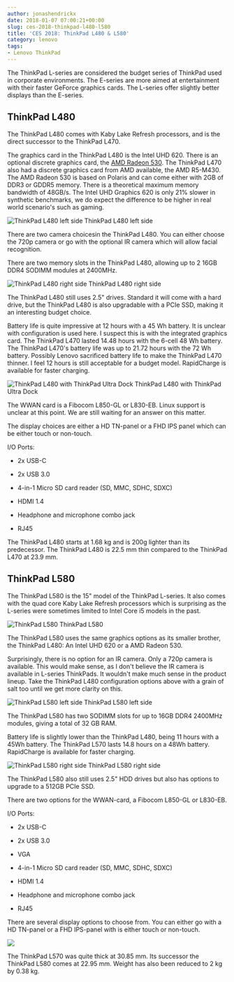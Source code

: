 ```yaml
---
author: jonashendrickx
date: 2018-01-07 07:00:21+00:00
slug: ces-2018-thinkpad-l480-l580
title: 'CES 2018: ThinkPad L480 & L580'
category: lenovo
tags:
- Lenovo ThinkPad
---
```

The ThinkPad L-series are considered the budget series of ThinkPad used in corporate environments. The E-series are more aimed at entertainment with their faster GeForce graphics cards. The L-series offer slightly better displays than the E-series.


## ThinkPad L480


The ThinkPad L480 comes with Kaby Lake Refresh processors, and is the direct successor to the ThinkPad L470.

The graphics card in the ThinkPad L480 is the Intel UHD 620. There is an optional discrete graphics card, the [AMD Radeon 530](https://www.amd.com/en/products/graphics/radeon-530). The ThinkPad L470 also had a discrete graphics card from AMD available, the AMD R5-M430. The AMD Radeon 530 is based on Polaris and can come either with 2GB of DDR3 or GDDR5 memory. There is a theoretical maximum memory bandwidth of 48GB/s. The Intel UHD Graphics 620 is only 21% slower in synthetic benchmarks, we do expect the difference to be higher in real world scenario's such as gaming.

![ThinkPad L480 left side](/assets/img/posts/thinkscopes/2018/01/09_Thinkpad_L480_STD_Camera_Tour_Left_side_profile.png) ThinkPad L480 left side

There are two camera choicesin the ThinkPad L480. You can either choose the 720p camera or go with the optional IR camera which will allow facial recognition.

There are two memory slots in the ThinkPad L480, allowing up to 2 16GB DDR4 SODIMM modules at 2400MHz.

![ThinkPad L480 right side](/assets/img/posts/thinkscopes/2018/01/08_Thinkpad_L480_STD_Camera_Camera_Tour_Right_side_profile.png) ThinkPad L480 right side

The ThinkPad L480 still uses 2.5" drives. Standard it will come with a hard drive, but the ThinkPad L480 is also upgradable with a PCIe SSD, making it an interesting budget choice.

Battery life is quite impressive at 12 hours with a 45 Wh battery. It is unclear with configuration is used here. I suspect this is with the integrated graphics card. The ThinkPad L470 lasted 14.48 hours with the 6-cell 48 Wh battery. The ThinkPad L470's battery life was up to 21.72 hours with the 72 Wh battery. Possibly Lenovo sacrificed battery life to make the ThinkPad L470 thinner. I feel 12 hours is still acceptable for a budget model. RapidCharge is available for faster charging.

![ThinkPad L480 with ThinkPad Ultra Dock](/assets/img/posts/thinkscopes/2018/01/14_Thinkpad_L480_STD_Camera_Closeup_Mechanical-Docking-Station.png) ThinkPad L480 with ThinkPad Ultra Dock

The WWAN card is a Fibocom L850-GL or L830-EB. Linux support is unclear at this point. We are still waiting for an answer on this matter.

The display choices are either a HD TN-panel or a FHD IPS panel which can be either touch or non-touch.

I/O Ports:



 	
  * 2x USB-C

 	
  * 2x USB 3.0

 	
  * 4-in-1 Micro SD card reader (SD, MMC, SDHC, SDXC)

 	
  * HDMI 1.4

 	
  * Headphone and microphone combo jack

 	
  * RJ45


The ThinkPad L480 starts at 1.68 kg and is 200g lighter than its predecessor. The ThinkPad L480 is 22.5 mm thin compared to the ThinkPad L470 at 23.9 mm.


## ThinkPad L580


The ThinkPad L580 is the 15" model of the ThinkPad L-series. It also comes with the quad core Kaby Lake Refresh processors which is surprising as the L-series were sometimes limited to Intel Core i5 models in the past.

![ThinkPad L580](/assets/img/posts/thinkscopes/2018/01/25532190_910163635823537_6216916281685732192_o.jpg) ThinkPad L580

The ThinkPad L580 uses the same graphics options as its smaller brother, the ThinkPad L480: An Intel UHD 620 or a AMD Radeon 530.

Surprisingly, there is no option for an IR camera. Only a 720p camera is available. This would make sense, as I don't believe the IR camera is available in L-series ThinkPads. It wouldn't make much sense in the product lineup. Take the ThinkPad L480 configuration options above with a grain of salt too until we get more clarity on this.

![ThinkPad L580 left side](/assets/img/posts/thinkscopes/2018/01/09_Thinkpad_L580_STD_Camera_Tour_Left_side_profile.png) ThinkPad L580 left side

The ThinkPad L580 has two SODIMM slots for up to 16GB DDR4 2400MHz modules, giving a total of 32 GB RAM.

Battery life is slightly lower than the ThinkPad L480, being 11 hours with a 45Wh battery. The ThinkPad L570 lasts 14.8 hours on a 48Wh battery. RapidCharge is available for faster charging.

![ThinkPad L580 right side](/assets/img/posts/thinkscopes/2018/01/08_Thinkpad_L580_STD_Camera_Tour_Right_side_profile.png) ThinkPad L580 right side

The ThinkPad L580 also still uses 2.5" HDD drives but also has options to upgrade to a 512GB PCIe SSD.

There are two options for the WWAN-card, a Fibocom L850-GL or L830-EB.

I/O Ports:



 	
  * 2x USB-C

 	
  * 2x USB 3.0

 	
  * VGA

 	
  * 4-in-1 Micro SD card reader (SD, MMC, SDHC, SDXC)

 	
  * HDMI 1.4

 	
  * Headphone and microphone combo jack

 	
  * RJ45


There are several display options to choose from. You can either go with a HD TN-panel or a FHD IPS-panel with is either touch or non-touch.

![](/assets/img/posts/thinkscopes/2018/01/12_Thinkpad_L580_Tour_Birdseye_B_C_cover.png)

The ThinkPad L570 was quite thick at 30.85 mm. Its successor the ThinkPad L580 comes at 22.95 mm. Weight has also been reduced to 2 kg by 0.38 kg.
